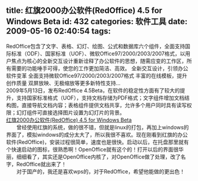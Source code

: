 title: 红旗2000办公软件(RedOffice) 4.5 for Windows Beta
id: 432
categories: 软件工具
date: 2009-05-16 02:40:54
tags:
---

RedOffice包含了文字、表格、幻灯、绘图、公式和数据库六个组件，全面支持国际标准（ODF）、国家标准（UOF）、微软Office97/2000/2003/2007格式，以用户焦点为核心的全新交互设计重新诠释了办公软件的思想，随需应变的工作区，所有需要的功能唾手可得，使您的工作更加简洁、高效。 全新交互设计，引领办公软件变革 全面支持微软Office97/2000/2003/2007格式 丰富的在线模板，提升创作质量 双屏放映、无极缩放等更多新特性支持...
</br>2009年5月13日，发布RedOffice 4.5Beta，在软件的稳定性方面有了较大的提升，支持国家标准格式（UOF），支持文档存储为PDF格式；文字组件增加文档结构图，直接导航文档内容；表格组件提供文档共享，允许多个用户同时具有读写权限；幻灯组件可直接选择图片设置为幻灯片的背景。
</br>[红旗2000办公软件(RedOffice) 4.5 for Windows Beta](http://202.10.78.132/download/RO45ForWinBeta.exe)
</br>　　曾经使用红旗的系统，做的很不错，但就是linux的打包，再加上windows的界面了，模拟windows的成分太大了，所以我很不喜欢。现在刚看到红旗的办公软件(RedOffice)，安装过程很简单，速度也是很快。启动以后，在托盘那里就有个快速启动的图标，很熟悉啊！OpenOffice就有这个的！打开以后的界面很华丽，细细看了，其实还是OpenOffice内核了，对OpenOffice做了处理，改了名字，RedOffice就出来了！
</br>　　对于国产的，我还是喜欢wps的，对于RedOffice，希望他能做的更出色！
